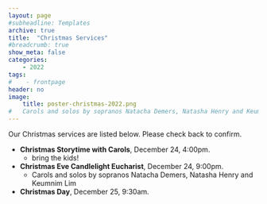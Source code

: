 ```yaml
---
layout: page
#subheadline: Templates
archive: true
title:  "Christmas Services"
#breadcrumb: true
show_meta: false
categories:
    - 2022
tags:
#    - frontpage
header: no
image:
    title: poster-christmas-2022.png
#   Carols and solos by sopranos Natacha Demers, Natasha Henry and Keum
---
```

Our Christmas services are listed below.  Please check back to confirm.
* **Christmas Storytime with Carols**, December 24, 4:00pm.
    * bring the kids!
* **Christmas Eve Candlelight Eucharist**, December 24, 9:00pm.
    * Carols and solos by sopranos Natacha Demers, Natasha Henry and Keumnim Lim
* **Christmas Day**, December 25, 9:30am.
